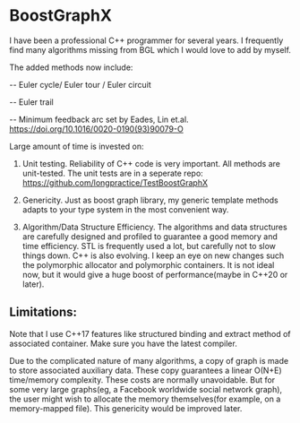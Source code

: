 # BoostGraphX

I have been a professional C++ programmer for several years. I frequently find many algorithms missing from BGL which I would love to add by myself.

The added methods now include:

-- Euler cycle/ Euler tour / Euler circuit

-- Euler trail

-- Minimum feedback arc set by Eades, Lin et.al. https://doi.org/10.1016/0020-0190(93)90079-O




Large amount of time is invested on:

1. Unit testing. Reliability of C++ code is very important. All methods are unit-tested. The unit tests are in a seperate repo:
   https://github.com/longpractice/TestBoostGraphX


2. Genericity. Just as boost graph library, my generic template methods adapts to your type system in the most convenient way. 

3. Algorithm/Data Structure Efficiency. The algorithms and data structures are carefully designed and profiled to guarantee a good memory and time efficiency. STL is frequently used a lot, but carefully not to slow things down. 
C++ is also evolving. I keep an eye on new changes such the polymorphic allocator and polymorphic containers. It is not ideal now, but it would give a huge boost of performance(maybe in C++20 or later).

## Limitations:

Note that I use C++17 features like structured binding and extract method of associated container. Make sure you have the latest compiler.

Due to the complicated nature of many algorithms, a copy of graph is made to store associated auxiliary data. These copy guarantees a linear O(N+E) time/memory complexity. These costs are normally unavoidable. But for some very large graphs(eg, a Facebook worldwide social network graph), the user might wish to allocate the memory themselves(for example, on a memory-mapped file). This genericity would be improved later. 


